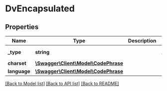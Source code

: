 # DvEncapsulated

## Properties
Name | Type | Description | Notes
------------ | ------------- | ------------- | -------------
**_type** | **string** |  | [default to 'DV_ENCAPSULATED']
**charset** | [**\Swagger\Client\Model\CodePhrase**](CodePhrase.md) |  | [optional] 
**language** | [**\Swagger\Client\Model\CodePhrase**](CodePhrase.md) |  | [optional] 

[[Back to Model list]](../../README.md#documentation-for-models) [[Back to API list]](../../README.md#documentation-for-api-endpoints) [[Back to README]](../../README.md)

